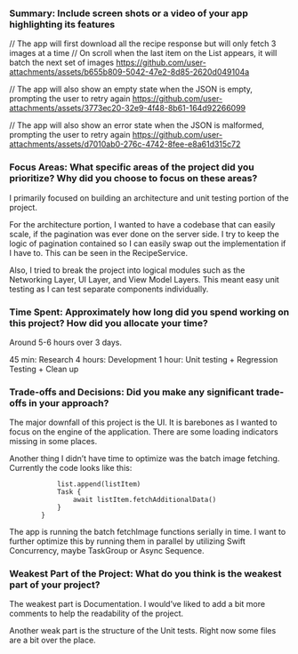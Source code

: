 
### Summary: Include screen shots or a video of your app highlighting its features

// The app will first download all the recipe response but will only fetch 3 images at a time
// On scroll when the last item on the List appears, it will batch the next set of images
https://github.com/user-attachments/assets/b655b809-5042-47e2-8d85-2620d049104a


// The app will also show an empty state when the JSON is empty, prompting the user to retry again
https://github.com/user-attachments/assets/3773ec20-32e9-4f48-8b61-164d92266099


// The app will also show an error state when the JSON is malformed, prompting the user to retry again
https://github.com/user-attachments/assets/d7010ab0-276c-4742-8fee-e8a61d315c72


### Focus Areas: What specific areas of the project did you prioritize? Why did you choose to focus on these areas?


I primarily focused on building an architecture and unit testing portion of the project. 

For the architecture portion, I wanted to have a codebase that can easily scale, if the pagination was ever done on the server side. I try to keep the logic of pagination contained so I can easily swap out the implementation if I have to. This can be seen in the RecipeService. 

Also, I tried to break the project into logical modules such as the Networking Layer, UI Layer, and View Model Layers. This meant easy unit testing as I can test separate components individually.

### Time Spent: Approximately how long did you spend working on this project? How did you allocate your time?

Around 5-6 hours over 3 days. 

45 min: Research 
4 hours: Development 
1 hour: Unit testing + Regression Testing + Clean up

### Trade-offs and Decisions: Did you make any significant trade-offs in your approach?

The major downfall of this project is the UI. It is barebones as I wanted to focus on the engine of the application. There are some loading indicators missing in some places. 

Another thing I didn’t have time to optimize was the batch image fetching. Currently the code looks like this:

```         for listItem in newListItems {
            list.append(listItem)
            Task {
                await listItem.fetchAdditionalData()
            }
        }
```

The app is running the batch fetchImage functions serially in time. I want to further optimize this by running them in parallel by utilizing Swift Concurrency, maybe TaskGroup or Async Sequence. 


### Weakest Part of the Project: What do you think is the weakest part of your project?

The weakest part is Documentation. I would’ve liked to add a bit more comments to help the readability of the project.

Another weak part is the structure of the Unit tests. Right now some files are a bit over the place.

